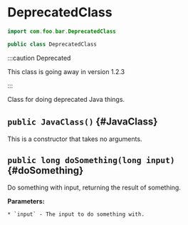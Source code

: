# DeprecatedClass

```java
import com.foo.bar.DeprecatedClass
```

```java
public class DeprecatedClass
```

:::caution Deprecated

This class is going away in version 1.2.3

:::

Class for doing deprecated Java things.

## `public JavaClass()` {#JavaClass}

This is a constructor that takes no arguments.

## `public long doSomething(long input)` {#doSomething}

Do something with input, returning the result of something.

**Parameters:**

	* `input` - The input to do something with.

